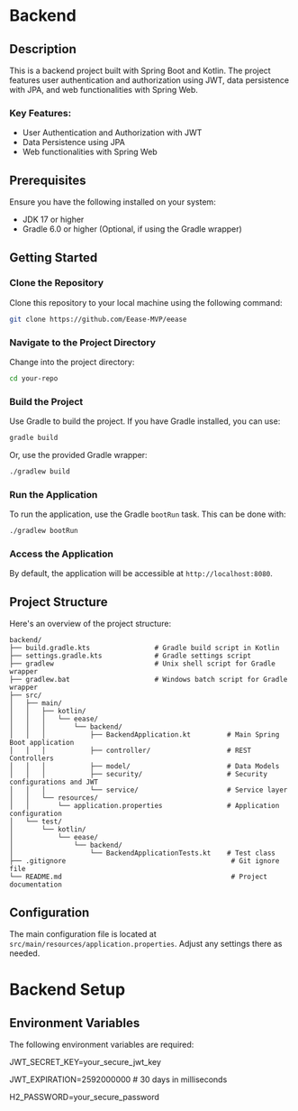 # Backend

## Description

This is a backend project built with Spring Boot and Kotlin. The project features user authentication and authorization using JWT, data persistence with JPA, and web functionalities with Spring Web.

### Key Features:

- User Authentication and Authorization with JWT
- Data Persistence using JPA
- Web functionalities with Spring Web

## Prerequisites

Ensure you have the following installed on your system:

- JDK 17 or higher
- Gradle 6.0 or higher (Optional, if using the Gradle wrapper)

## Getting Started

### Clone the Repository

Clone this repository to your local machine using the following command:

```bash
git clone https://github.com/Eease-MVP/eease
```

### Navigate to the Project Directory

Change into the project directory:

```bash
cd your-repo
```

### Build the Project

Use Gradle to build the project. If you have Gradle installed, you can use:

```bash
gradle build
```

Or, use the provided Gradle wrapper:

```bash
./gradlew build
```

### Run the Application

To run the application, use the Gradle `bootRun` task. This can be done with:

```bash
./gradlew bootRun
```

### Access the Application

By default, the application will be accessible at `http://localhost:8080`.

## Project Structure

Here's an overview of the project structure:

```
backend/
├── build.gradle.kts                # Gradle build script in Kotlin
├── settings.gradle.kts             # Gradle settings script
├── gradlew                         # Unix shell script for Gradle wrapper
├── gradlew.bat                     # Windows batch script for Gradle wrapper
├── src/
│   ├── main/
│   │   ├── kotlin/
│   │   │   └── eease/
│   │   │       └── backend/
│   │   │           ├── BackendApplication.kt         # Main Spring Boot application
│   │   │           ├── controller/                   # REST Controllers
│   │   │           ├── model/                        # Data Models
│   │   │           ├── security/                     # Security configurations and JWT
│   │   │           └── service/                      # Service layer
│   │   └── resources/
│   │       └── application.properties                # Application configuration
│   └── test/
│       └── kotlin/
│           └── eease/
│               └── backend/
│                   └── BackendApplicationTests.kt    # Test class
├── .gitignore                                         # Git ignore file
└── README.md                                          # Project documentation
```

## Configuration

The main configuration file is located at `src/main/resources/application.properties`. Adjust any settings there as needed.

# Backend Setup

## Environment Variables

The following environment variables are required:

JWT_SECRET_KEY=your_secure_jwt_key

JWT_EXPIRATION=2592000000 # 30 days in milliseconds

H2_PASSWORD=your_secure_password
